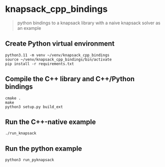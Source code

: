 # knapsack_cpp_bindings
> python bindings to a knapsack library with a naive knapsack solver as an example


## Create Python virtual environment

```shell
python3.11 -m venv ~/venv/knapsack_cpp_bindings
source ~/venv/knapsack_cpp_bindings/bin/activate
pip install -r requirements.txt
```

## Compile the C++ library and C++/Python bindings

```shell
cmake .
make
python3 setup.py build_ext
```

## Run the C++-native example

```shell
./run_knapsack
```

## Run the python example
```shell
python3 run_pyknapsack
```

